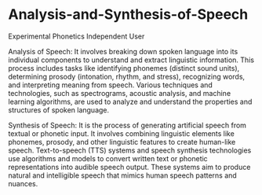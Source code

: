 # Analysis-and-Synthesis-of-Speech
Experimental Phonetics Independent User

Analysis of Speech: It involves breaking down spoken language into its individual components to understand and extract linguistic information. This process includes tasks like identifying phonemes (distinct sound units), determining prosody (intonation, rhythm, and stress), recognizing words, and interpreting meaning from speech. Various techniques and technologies, such as spectrograms, acoustic analysis, and machine learning algorithms, are used to analyze and understand the properties and structures of spoken language.

Synthesis of Speech: It is the process of generating artificial speech from textual or phonetic input. It involves combining linguistic elements like phonemes, prosody, and other linguistic features to create human-like speech. Text-to-speech (TTS) systems and speech synthesis technologies use algorithms and models to convert written text or phonetic representations into audible speech output. These systems aim to produce natural and intelligible speech that mimics human speech patterns and nuances.
